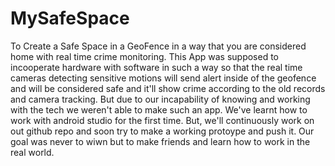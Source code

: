 # MySafeSpace
To Create a Safe Space in a GeoFence in a way that you are considered home with real time crime monitoring.
This App was supposed to incooperate hardware with software in such a way so that the real time cameras detecting sensitive motions will send alert inside of the geofence and will be considered safe and it'll show crime according to the old records and camera tracking.
But due to our incapability of knowing and working with the tech we weren't able to make such an app.
We've learnt how to work with android studio for the first time.
But, we'll continuously work on out github repo and soon try to make a working protoype and push it.
Our goal was never to wiwn but to make friends and learn how to work in the real world.

